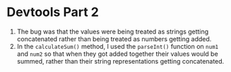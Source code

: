 # Devtools Part 2

1. The bug was that the values were being treated as strings getting concatenated rather than being treated as numbers getting added.
2. In the `calculateSum()` method, I used the `parseInt()` function on `num1` and `num2` so that when they got added together their values would be summed, rather than their string representations getting concatenated. 

